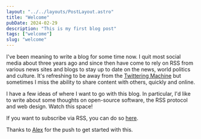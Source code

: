 ```yaml
---
layout: "../../layouts/PostLayout.astro"
title: "Welcome"
pubDate: 2024-02-29
description: "This is my first blog post"
tags: ["welcome"]
slug: "welcome"
---
```


I've been meaning to write a blog for some time now. I quit most social media about three years ago and since then have come to rely on RSS from various news sites and blogs to stay up to date on the news, world politics and culture. It's refreshing to be away from the [Twittering Machine](https://www.versobooks.com/en-gb/products/2505-the-twittering-machine) but sometimes I miss the ability to share content with others, quickly and online.

I have a few ideas of where I want to go with this blog. In particular, I'd like to write about some thoughts on open-source software, the RSS protocol and web design. Watch this space!

If you want to subscribe via RSS, you can do so [here](https://jackkershaw.net/rss.xml).

Thanks to [Alex](https://alexworradandrews.com) for the push to get started with this.
